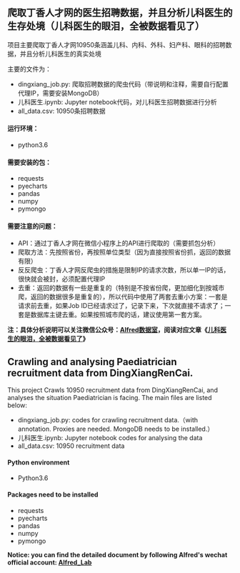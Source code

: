 ## 爬取丁香人才网的医生招聘数据，并且分析儿科医生的生存处境（儿科医生的眼泪，全被数据看见了）

项目主要爬取丁香人才网10950条涵盖儿科、内科、外科、妇产科、眼科的招聘数据，并且分析儿科医生的真实处境

主要的文件为：
- dingxiang_job.py: 爬取招聘数据的爬虫代码（带说明和注释，需要自行配置代理IP，需要安装MongoDB）
- 儿科医生.ipynb: Jupyter notebook代码，对儿科医生招聘数据进行分析
- all_data.csv: 10950条招聘数据

#### 运行环境：
- python3.6

#### 需要安装的包：
- requests
- pyecharts
- pandas
- numpy
- pymongo

#### 需要注意的问题：
- API：通过丁香人才网在微信小程序上的API进行爬取的（需要抓包分析）
- 爬取方法：先按照省份，再按照单位类型（因为直接按照省份抓，返回的数据有限）
- 反反爬虫：丁香人才网反爬虫的措施是限制IP的请求次数，所以单一IP的话，很快就会被封，必须配置代理IP
- 去重：返回的数据有一些是重复的（特别是不按省份爬，更加细化到按城市爬，返回的数据很多是重复的），所以代码中使用了两套去重小方案：一套是请求前去重，如果Job ID已经请求过了，记录下来，下次就直接不请求了；一套是数据库主键去重。如果按照城市爬的话，建议使用第一套方案。


**注：具体分析说明可以关注微信公众号：[Alfred数据室](https://wx1.sinaimg.cn/mw690/007yVcwsgy1g03lo67ikoj30u00f0ta0.jpg)，阅读对应文章《[儿科医生的眼泪，全被数据看见了](https://mp.weixin.qq.com/s/3SCI4kL-YX-9q1WDY23J-A)》**


## Crawling and analysing Paediatrician recruitment data from DingXiangRenCai.

This project Crawls 10950 recruitment data from DingXiangRenCai, and analyses the situation Paediatrician is facing.
The main files are listed below:
- dingxiang_job.py: codes for crawling recruitment data.（with annotation. Proxies are needed. MongoDB needs to be installed.）
- 儿科医生.ipynb: Jupyter notebook codes for analysing the data
- all_data.csv: 10950 recruitment data


#### Python environment
- Python3.6

#### Packages need to be installed
- requests
- pyecharts
- pandas
- numpy
- pymongo

**Notice: you can find the detailed document by following Alfred's wechat official account: [Alfred_Lab](https://wx1.sinaimg.cn/mw690/007yVcwsgy1g03lo67ikoj30u00f0ta0.jpg)**
